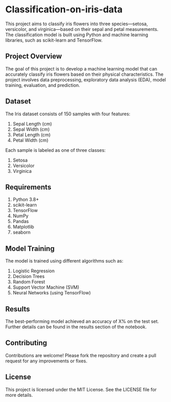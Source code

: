 # Classification-on-iris-data

This project aims to classify iris flowers into three species—setosa, versicolor, and virginica—based on their sepal and petal measurements. The classification model is built using Python and machine learning libraries, such as scikit-learn and TensorFlow.

## Project Overview

The goal of this project is to develop a machine learning model that can accurately classify iris flowers based on their physical characteristics. The project involves data preprocessing, exploratory data analysis (EDA), model training, evaluation, and prediction.

## Dataset

The Iris dataset consists of 150 samples with four features:
1. Sepal Length (cm)
2. Sepal Width (cm)
3. Petal Length (cm)
4. Petal Width (cm)

Each sample is labeled as one of three classes:
1. Setosa
2. Versicolor
3. Virginica

## Requirements

1. Python 3.8+
2. scikit-learn
3. TensorFlow
4. NumPy
5. Pandas
6. Matplotlib
7. seaborn

## Model Training

The model is trained using different algorithms such as:
1. Logistic Regression
2. Decision Trees
3. Random Forest
4. Support Vector Machine (SVM)
5. Neural Networks (using TensorFlow)

## Results

The best-performing model achieved an accuracy of X% on the test set. Further details can be found in the results section of the notebook.

## Contributing

Contributions are welcome! Please fork the repository and create a pull request for any improvements or fixes.

## License

This project is licensed under the MIT License. See the LICENSE file for more details.
